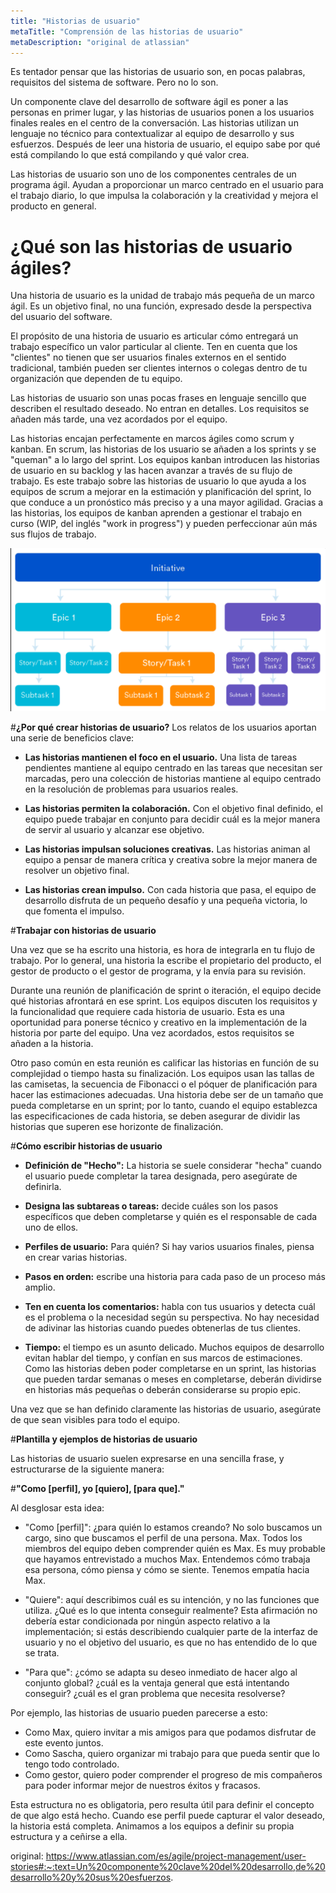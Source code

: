 ```yaml
---
title: "Historias de usuario"
metaTitle: "Comprensión de las historias de usuario"
metaDescription: "original de atlassian"
---
```


Es tentador pensar que las historias de usuario son, en pocas palabras, requisitos del sistema de software. Pero no lo son. 

Un componente clave del desarrollo de software ágil es poner a las personas en primer lugar, y las historias de usuarios ponen a los usuarios finales reales en el centro de la conversación. Las historias utilizan un lenguaje no técnico para contextualizar al equipo de desarrollo y sus esfuerzos. Después de leer una historia de usuario, el equipo sabe por qué está compilando lo que está compilando y qué valor crea.

Las historias de usuario son uno de los componentes centrales de un programa ágil. Ayudan a proporcionar un marco centrado en el usuario para el trabajo diario, lo que impulsa la colaboración y la creatividad y mejora el producto en general.

# **¿Qué son las historias de usuario ágiles?**

Una historia de usuario es la unidad de trabajo más pequeña de un marco ágil. Es un objetivo final, no una función, expresado desde la perspectiva del usuario del software.

El propósito de una historia de usuario es articular cómo entregará un trabajo específico un valor particular al cliente. Ten en cuenta que los "clientes" no tienen que ser usuarios finales externos en el sentido tradicional, también pueden ser clientes internos o colegas dentro de tu organización que dependen de tu equipo.

Las historias de usuario son unas pocas frases en lenguaje sencillo que describen el resultado deseado. No entran en detalles. Los requisitos se añaden más tarde, una vez acordados por el equipo.

Las historias encajan perfectamente en marcos ágiles como scrum y kanban. En scrum, las historias de los usuario se añaden a los sprints y se "queman" a lo largo del sprint. Los equipos kanban introducen las historias de usuario en su backlog y las hacen avanzar a través de su flujo de trabajo. Es este trabajo sobre las historias de usuario lo que ayuda a los equipos de scrum a mejorar en la estimación y planificación del sprint, lo que conduce a un pronóstico más preciso y a una mayor agilidad. Gracias a las historias, los equipos de kanban aprenden a gestionar el trabajo en curso (WIP, del inglés "work in progress") y pueden perfeccionar aún más sus flujos de trabajo.

![image.png](/.attachments/estructura.png)


#**¿Por qué crear historias de usuario?**
Los relatos de los usuarios aportan una serie de beneficios clave:

- **Las historias mantienen el foco en el usuario.** Una lista de tareas pendientes mantiene al equipo centrado en las tareas que necesitan ser marcadas, pero una colección de historias mantiene al equipo centrado en la resolución de problemas para usuarios reales.

- **Las historias permiten la colaboración.** Con el objetivo final definido, el equipo puede trabajar en conjunto para decidir cuál es la mejor manera de servir al usuario y alcanzar ese objetivo.

- **Las historias impulsan soluciones creativas.** Las historias animan al equipo a pensar de manera crítica y creativa sobre la mejor manera de resolver un objetivo final.

- **Las historias crean impulso.** Con cada historia que pasa, el equipo de desarrollo disfruta de un pequeño desafío y una pequeña victoria, lo que fomenta el impulso.

#**Trabajar con historias de usuario**

Una vez que se ha escrito una historia, es hora de integrarla en tu flujo de trabajo. Por lo general, una historia la escribe el propietario del producto, el gestor de producto o el gestor de programa, y la envía para su revisión.

Durante una reunión de planificación de sprint o iteración, el equipo decide qué historias afrontará en ese sprint. Los equipos discuten los requisitos y la funcionalidad que requiere cada historia de usuario. Esta es una oportunidad para ponerse técnico y creativo en la implementación de la historia por parte del equipo. Una vez acordados, estos requisitos se añaden a la historia.

Otro paso común en esta reunión es calificar las historias en función de su complejidad o tiempo hasta su finalización. Los equipos usan las tallas de las camisetas, la secuencia de Fibonacci o el póquer de planificación para hacer las estimaciones adecuadas. Una historia debe ser de un tamaño que pueda completarse en un sprint; por lo tanto, cuando el equipo establezca las especificaciones de cada historia, se deben asegurar de dividir las historias que superen ese horizonte de finalización.

#**Cómo escribir historias de usuario**

- **Definición de "Hecho":** La historia se suele considerar "hecha" cuando el usuario puede completar la tarea designada, pero asegúrate de definirla.

- **Designa las subtareas o tareas:** decide cuáles son los pasos específicos que deben completarse y quién es el responsable de cada uno de ellos.

- **Perfiles de usuario:** Para quién? Si hay varios usuarios finales, piensa en crear varias historias.

- **Pasos en orden:** escribe una historia para cada paso de un proceso más amplio.

- **Ten en cuenta los comentarios:** habla con tus usuarios y detecta cuál es el problema o la necesidad según su perspectiva. No hay necesidad de adivinar las historias cuando puedes obtenerlas de tus clientes.

- **Tiempo:** el tiempo es un asunto delicado. Muchos equipos de desarrollo evitan hablar del tiempo, y confían en sus marcos de estimaciones. Como las historias deben poder completarse en un sprint, las historias que pueden tardar semanas o meses en completarse, deberán dividirse en historias más pequeñas o deberán considerarse su propio epic.
 
Una vez que se han definido claramente las historias de usuario, asegúrate de que sean visibles para todo el equipo.

#**Plantilla y ejemplos de historias de usuario**

Las historias de usuario suelen expresarse en una sencilla frase, y estructurarse de la siguiente manera:

#**"Como [perfil], yo [quiero], [para que]."**

Al desglosar esta idea: 

- "Como [perfil]": ¿para quién lo estamos creando? No solo buscamos un cargo, sino que buscamos el perfil de una persona. Max. Todos los miembros del equipo deben comprender quién es Max. Es muy probable que hayamos entrevistado a muchos Max. Entendemos cómo trabaja esa persona, cómo piensa y cómo se siente. Tenemos empatía hacia Max.

- "Quiere": aquí describimos cuál es su intención, y no las funciones que utiliza. ¿Qué es lo que intenta conseguir realmente? Esta afirmación no debería estar condicionada por ningún aspecto relativo a la implementación; si estás describiendo cualquier parte de la interfaz de usuario y no el objetivo del usuario, es que no has entendido de lo que se trata.

- "Para que": ¿cómo se adapta su deseo inmediato de hacer algo al conjunto global? ¿cuál es la ventaja general que está intentando conseguir? ¿cuál es el gran problema que necesita resolverse?

Por ejemplo, las historias de usuario pueden parecerse a esto:

- Como Max, quiero invitar a mis amigos para que podamos disfrutar de este evento juntos.
- Como Sascha, quiero organizar mi trabajo para que pueda sentir que lo tengo todo controlado. 
- Como gestor, quiero poder comprender el progreso de mis compañeros para poder informar mejor de nuestros éxitos y fracasos. 

Esta estructura no es obligatoria, pero resulta útil para definir el concepto de que algo está hecho. Cuando ese perfil puede capturar el valor deseado, la historia está completa. Animamos a los equipos a definir su propia estructura y a ceñirse a ella.










original: https://www.atlassian.com/es/agile/project-management/user-stories#:~:text=Un%20componente%20clave%20del%20desarrollo,de%20desarrollo%20y%20sus%20esfuerzos.